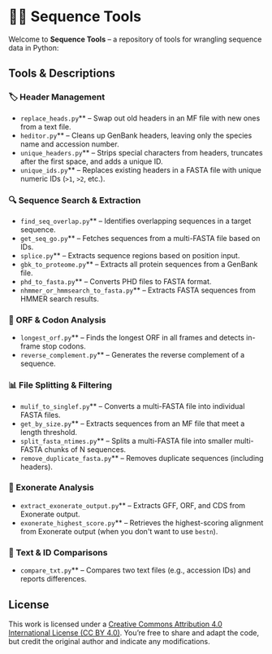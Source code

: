 # 🧬✨ Sequence Tools

Welcome to **Sequence Tools** – a repository of tools for wrangling sequence data in Python:

## Tools & Descriptions

### 🏷️ Header Management
- `replace_heads.py`** – Swap out old headers in an MF file with new ones from a text file.
- `heditor.py`** – Cleans up GenBank headers, leaving only the species name and accession number.
- `unique_headers.py`** – Strips special characters from headers, truncates after the first space, and adds a unique ID.
- `unique_ids.py`** – Replaces existing headers in a FASTA file with unique numeric IDs (`>1`, `>2`, etc.).

### 🔍 Sequence Search & Extraction
- `find_seq_overlap.py`** – Identifies overlapping sequences in a target sequence.
- `get_seq_go.py`** – Fetches sequences from a multi-FASTA file based on IDs.
- `splice.py`** – Extracts sequence regions based on position input.
- `gbk_to_proteome.py`** – Extracts all protein sequences from a GenBank file.
- `phd_to_fasta.py`** – Converts PHD files to FASTA format.
- `nhmmer_or_hmmsearch_to_fasta.py`** – Extracts FASTA sequences from HMMER search results.

### 🔢 ORF & Codon Analysis
-  `longest_orf.py`** – Finds the longest ORF in all frames and detects in-frame stop codons.
-  `reverse_complement.py`** – Generates the reverse complement of a sequence.

### 📊 File Splitting & Filtering
-  `mulif_to_singlef.py`** – Converts a multi-FASTA file into individual FASTA files.
-  `get_by_size.py`** – Extracts sequences from an MF file that meet a length threshold.
-  `split_fasta_ntimes.py`** – Splits a multi-FASTA file into smaller multi-FASTA chunks of N sequences.
-  `remove_duplicate_fasta.py`** – Removes duplicate sequences (including headers).

### 🤖 Exonerate Analysis
-  `extract_exonerate_output.py`** – Extracts GFF, ORF, and CDS from Exonerate output.
-  `exonerate_highest_score.py`** – Retrieves the highest-scoring alignment from Exonerate output (when you don't want to use `bestn`).

### 📜 Text & ID Comparisons
- `compare_txt.py`** – Compares two text files (e.g., accession IDs) and reports differences.

## License
This work is licensed under a [Creative Commons Attribution 4.0 International License (CC BY 4.0)](https://creativecommons.org/licenses/by/4.0/). You’re free to share and adapt the code, but credit the original author and indicate any modifications. 


